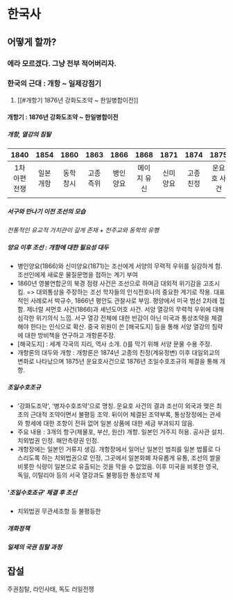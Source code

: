# 한국사

## 어떻게 할까?

### 에라 모르겠다. 그냥 전부 적어버리자.

### 한국의 근대 : 개항 ~ 일제강점기
1. [[#개항기 1876년 강화도조약 ~ 한일병합이전]]

#### 개항기 : 1876년 강화도조약 ~ 한일병합이전
##### 개항, 열강의 침탈
|   1840   | 1854  | 1860  | 1863  | 1866  |  1868  | 1871  | 1874  |  1875  |  1876  |     |
| :------: | :---: | :---: | :---: | :---: | :----: | :---: | :---: | :----: | :----: | :-: |
| 1차 아편 전쟁 | 일본 개항 | 동학 창시 | 고종 즉위 | 병인 양요 | 메이지 유신 | 신미 양요 | 고종 친정 | 운요호 사건 | 강화도 조약 |     |
|          |       |       |       |       |        |       |       |        |        |     |
##### 서구와 만나기 이전 조선의 모습
*전통적인 유교적 가치관이 깊게 존재 + 천주교와 동학의 유행*


##### 양요 이후 조선 : 개항에 대한 필요성 대두
- 병인양요(1866)와 신미양요(1871)는 조선에게 서양의 무력적 우위를 실감하게 함. 조선인에게 새로운 물질문명을 접하는 계기 부여
- 1860년 영불연합군의 북경 점령 사건은 조선으로 하여금 대외적 위기감을 고조시킴. => 대외통상을 주장하는 조선 학자들의 인식전호나의 중요한 계기로 작용. 대표적인 사례로서 박규수, 1866년 평안도 관찰사로 부임. 평양에서 미국 범선 2차례 접함. 제너럴 셔먼호 사건(1866)과 셰넌도어호 사건. 서양 열강의 무력적 우위에 대해 심각한 위기의식 느낌. 서구 열강 전체에 대한 반감이 아닌 미국과 통상조약을 체결해야 한다는 인식으로 확산. 중국 위원이 쓴 [해국도지] 등을 통해 서양 열강의 침략에 대한 방비책을 연구하고 개항론주장.
- [해국도지] : 세계 각국의 지리, 역사 소개. ()를 막기 위해 서양 문물 수용 주장.
- 개항론의 대두와 개항 : 개항론은 1874년 고종의 친정(계유정변) 이후 대일외교의 변화로 나타났으며 1875년 운요호사건으로 1876년 조일수호조규의 체결을 통해 개항.

##### 조일수호조규
- '강화도조약', '병자수호조약'으로 명칭. 운요호 사건의 결과 조선이 외국과 맺은 최초의 근대적 조약이면서 불평등 조약. 뒤이어 체결된 조약부록, 통상장정에는 관세와 항세에 대한 조항이 전혀 없어 일본 상품에 대한 세금 부과되지 않음.
- 주요 내용 : 3개의 항구(제물포, 부산, 원산) 개항. 일본인 거주지 허용. 공사관 설치. 치외법권 인정. 해안측량권 인정.
- 개항장에는 일본인 거류지 생김. 개항장에서 일어난 일본인 범죄를 일본 법률로 다스리도록 하는 치외법권으로 인정, 그곳에서 일본화폐 자유롭게 유통, 조선의 쌀을 비롯한 식량이 일본으로 유출되는 것을 막을 수 없었음. 이후 미국을 비롯한 영국, 독일, 이탈리아 등의 서국 열강과도 불평등한 통상조약 체

##### '조일수호죠규' 체결 후 조선
- 치외법권 무관세조항 등 불평등한 
##### 개화정책
##### 일제의 국권 침탈 과정


## 잡설
주권침탈, 라인사태, 독도 러일전쟁